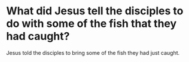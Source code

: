# What did Jesus tell the disciples to do with some of the fish that they had caught?

Jesus told the disciples to bring some of the fish they had just caught.
